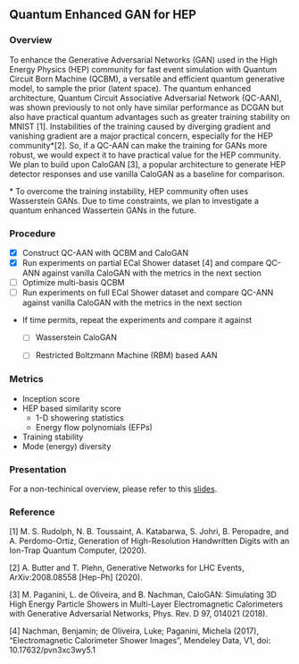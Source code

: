 ## Quantum Enhanced GAN for HEP

### Overview 
To enhance the Generative Adversarial Networks (GAN) used in the High Energy Physics (HEP) community for fast event simulation with Quantum Circuit Born Machine (QCBM), a versatile and efficient quantum generative model, to sample the prior (latent space). The quantum enhanced architecture, Quantum Circuit Associative Adversarial Network (QC-AAN), was shown previously to not only have similar performance as DCGAN but also have  practical quantum advantages such as greater training stability on MNIST [1]. Instabilities of the training caused by diverging gradient and vanishing gradient are a major practical concern, especially for the HEP community\*[2]. So, if a QC-AAN can make the training for GANs more robust, we would expect it to have practical value for the HEP community. We plan to build upon CaloGAN [3], a popular architecture to generate HEP detector responses and use vanilla CaloGAN as a baseline for comparison. 

\* To overcome the training instability, HEP community often uses Wasserstein GANs. Due to time constraints, we plan to investigate a quantum enhanced Wassertein GANs in the future.

### Procedure
- [x] Construct QC-AAN with QCBM and CaloGAN
- [x] Run experiments on partial ECal Shower dataset [4] and compare QC-ANN against vanilla CaloGAN with the metrics in the next section
- [ ] Optimize multi-basis QCBM 
- [ ] Run experiments on full ECal Shower dataset and compare QC-ANN against vanilla CaloGAN with the metrics in the next section

- If time permits, repeat the experiments and compare it against 
  - [ ] Wasserstein CaloGAN
  - [ ] Restricted Boltzmann Machine (RBM) based AAN


### Metrics
- Inception score
- HEP based similarity score
  - 1-D showering statistics
  - Energy flow polynomials (EFPs)
- Training stability
- Mode (energy) diversity


### Presentation
For a non-techinical overview, please refer to this [slides](https://docs.google.com/presentation/d/1HLmEPXZ6pDgwi7S9o5oA7fcP3gIx_ZnOE1LcH7_C3XA/edit?usp=sharing).


### Reference
[1] M. S. Rudolph, N. B. Toussaint, A. Katabarwa, S. Johri, B. Peropadre, and A. Perdomo-Ortiz, Generation of High-Resolution Handwritten Digits with an Ion-Trap Quantum Computer, (2020).

[2] A. Butter and T. Plehn, Generative Networks for LHC Events, ArXiv:2008.08558 [Hep-Ph] (2020).

[3] M. Paganini, L. de Oliveira, and B. Nachman, CaloGAN: Simulating 3D High Energy Particle Showers in Multi-Layer Electromagnetic Calorimeters with Generative Adversarial Networks, Phys. Rev. D 97, 014021 (2018).

[4] Nachman, Benjamin; de Oliveira, Luke; Paganini, Michela (2017), “Electromagnetic Calorimeter Shower Images”, Mendeley Data, V1, doi: 10.17632/pvn3xc3wy5.1

